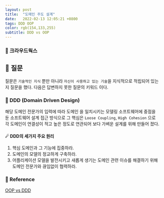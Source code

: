 ```yaml
---
layout: post
title:  "도메인 주도 설계"
date:   2022-02-13 12:05:21 +0800
tags: DDD OOP
color: rgb(154,133,255)
subtitle: DDD vs OOP
--- 
```

### 🚀 크라우드웍스

## 🚀 질문

질문은 `기술적인 지식` 뿐만 아니라 `자신이 사용하고 있는 기술`을 지식적으로 적립되어 있는지 질문을 했다.
다음은 답변하지 못한 질문의 키워드 이다.

### 🌠  DDD (Domain Driven Design)

해당 도메인 전문가의 입력에 따라 도메인 을 일치시키는 모델링 소프트웨어에 중점을 둔 소프트웨어 설계 접근 방식으로
그 핵심은 `Loose Coupling`, `High Cohesion` 으로 각 도메인이 연결성이 적고 높은 정도로 연관되어 보다
가벼운 설계를 위해 만들어 졌다.


#### ☄ DDD의 세가지 주요 원리

1. 핵심 도메인과 그 기능에 집중하라.
2. 도메인의 모델의 정교하게 구축하라.
3. 어플리케이션 모델을 발전시키고 새롭게 생기는 도메인 관련 이슈를 해결하기 위해 도메인 전문가와 끊임없이 협력하라.



### 🧾 Reference
[OOP vs DDD](https://www.haselt.com/blog/domain-driven-design-vs-object-oriented-programming)


